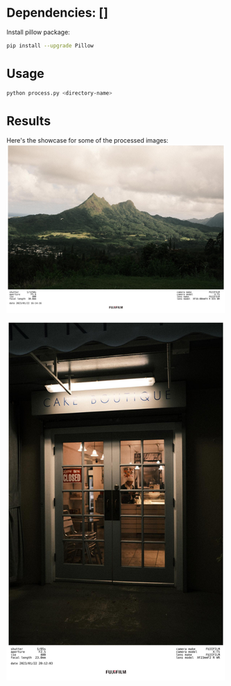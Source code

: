 # Dependencies: []

Install pillow package:
```bash
pip install --upgrade Pillow
```
# Usage

```bash
python process.py <directory-name>
```

# Results

Here's the showcase for some of the processed images:
![Horizontal image](./image/DSCF0157.JPG)

![Vertical image](./image/DSCF0204.JPG)


